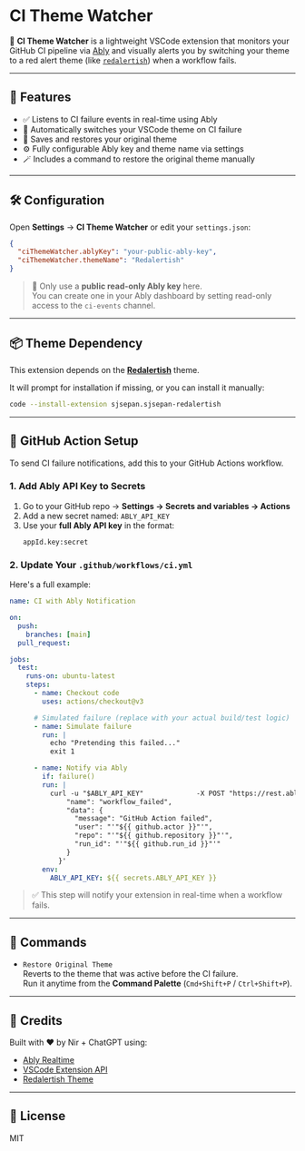 # CI Theme Watcher

🔴 **CI Theme Watcher** is a lightweight VSCode extension that monitors your GitHub CI pipeline via [Ably](https://ably.com) and visually alerts you by switching your theme to a red alert theme (like [`redalertish`](https://marketplace.visualstudio.com/items?itemName=sjsepan.sjsepan-redalertish)) when a workflow fails.

---

## 🚀 Features

- ✅ Listens to CI failure events in real-time using Ably
- 🎨 Automatically switches your VSCode theme on CI failure
- 🔄 Saves and restores your original theme
- ⚙️ Fully configurable Ably key and theme name via settings
- 🪄 Includes a command to restore the original theme manually

---

## 🛠 Configuration

Open **Settings** → **CI Theme Watcher** or edit your `settings.json`:

```json
{
  "ciThemeWatcher.ablyKey": "your-public-ably-key",
  "ciThemeWatcher.themeName": "Redalertish"
}
```

> 🔐 Only use a **public read-only Ably key** here.  
> You can create one in your Ably dashboard by setting read-only access to the `ci-events` channel.

---

## 📦 Theme Dependency

This extension depends on the [**Redalertish**](https://marketplace.visualstudio.com/items?itemName=sjsepan.sjsepan-redalertish) theme.

It will prompt for installation if missing, or you can install it manually:

```bash
code --install-extension sjsepan.sjsepan-redalertish
```

---

## 🧰 GitHub Action Setup

To send CI failure notifications, add this to your GitHub Actions workflow.

### 1. Add Ably API Key to Secrets

1. Go to your GitHub repo → **Settings → Secrets and variables → Actions**
2. Add a new secret named: `ABLY_API_KEY`
3. Use your **full Ably API key** in the format:
   ```
   appId.key:secret
   ```

### 2. Update Your `.github/workflows/ci.yml`

Here's a full example:

```yaml
name: CI with Ably Notification

on:
  push:
    branches: [main]
  pull_request:

jobs:
  test:
    runs-on: ubuntu-latest
    steps:
      - name: Checkout code
        uses: actions/checkout@v3

      # Simulated failure (replace with your actual build/test logic)
      - name: Simulate failure
        run: |
          echo "Pretending this failed..."
          exit 1

      - name: Notify via Ably
        if: failure()
        run: |
          curl -u "$ABLY_API_KEY"             -X POST "https://rest.ably.io/channels/ci-events/messages"             -H "Content-Type: application/json"             -d '{
              "name": "workflow_failed",
              "data": {
                "message": "GitHub Action failed",
                "user": "'"${{ github.actor }}"'",
                "repo": "'"${{ github.repository }}"'",
                "run_id": "'"${{ github.run_id }}"'"
              }
            }'
        env:
          ABLY_API_KEY: ${{ secrets.ABLY_API_KEY }}
```

> ✅ This step will notify your extension in real-time when a workflow fails.

---

## 🧪 Commands

- `Restore Original Theme`  
  Reverts to the theme that was active before the CI failure.  
  Run it anytime from the **Command Palette** (`Cmd+Shift+P` / `Ctrl+Shift+P`).

---

## 🙌 Credits

Built with ❤️ by Nir + ChatGPT using:

- [Ably Realtime](https://ably.com/)
- [VSCode Extension API](https://code.visualstudio.com/api)
- [Redalertish Theme](https://marketplace.visualstudio.com/items?itemName=sjsepan.sjsepan-redalertish)

---

## 📄 License

MIT
